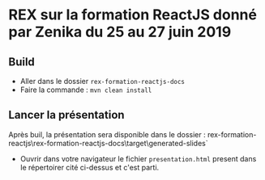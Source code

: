# REX sur la formation ReactJS donné par Zenika du 25 au 27 juin 2019

## Build
* Aller dans le dossier `rex-formation-reactjs-docs`
* Faire la commande : `mvn clean install`

## Lancer la présentation
Après buil, la présentation sera disponible dans le dossier : rex-formation-reactjs\rex-formation-reactjs-docs\target\generated-slides`
* Ouvrir dans votre navigateur le fichier `presentation.html` present dans le répertoirer cité ci-dessus et c'est parti.

